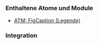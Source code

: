 ### Enthaltene Atome und Module
* [ATM: FigCaption (Legende)](../../atoms/figcaption/figcaption.html)


### Integration

